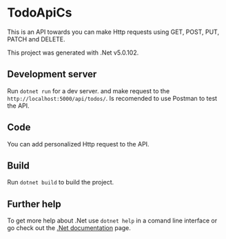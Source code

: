 # TodoApiCs

This is an API towards you can make Http requests using GET, POST, PUT, PATCH and DELETE.

This project was generated with .Net v5.0.102.

## Development server

Run `dotnet run` for a dev server. and make request to the `http://localhost:5000/api/todos/`. Is recomended to use Postman to test the API.

## Code

You can add personalized Http request to the API.

## Build

Run `dotnet build` to build the project.

## Further help

To get more help about .Net use `dotnet help` in a comand line interface or go check out the [.Net documentation](https://docs.microsoft.com/en-us/dotnet/?view=aspnetcore-5.0) page.